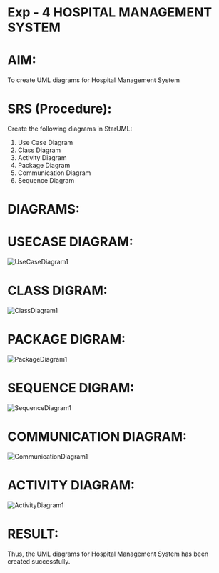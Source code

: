 # Exp - 4 HOSPITAL MANAGEMENT SYSTEM

# AIM:
To create UML diagrams for Hospital Management System

# SRS (Procedure):
Create the following diagrams in StarUML:

1. Use Case Diagram
2. Class Diagram
3. Activity Diagram
4. Package Diagram
5. Communication Diagram
6. Sequence Diagram

# DIAGRAMS:

# USECASE DIAGRAM:
![UseCaseDiagram1](https://github.com/user-attachments/assets/30ece9f7-4600-4866-adc7-cf1d521908f7)

# CLASS DIGRAM:
![ClassDiagram1](https://github.com/user-attachments/assets/8a37dd1e-798e-40ea-9fd3-e3a888db5d40)

# PACKAGE DIGRAM:
![PackageDiagram1](https://github.com/user-attachments/assets/97d8099d-0c97-4765-a4e2-680412bba75c)

# SEQUENCE DIGRAM:
![SequenceDiagram1](https://github.com/user-attachments/assets/45b1ed6a-0f22-4898-b855-a9a324ecd47a)

# COMMUNICATION DIAGRAM:
![CommunicationDiagram1](https://github.com/user-attachments/assets/4605eaaf-4404-4a3b-bf2d-35fef14f9325)

# ACTIVITY DIAGRAM:
![ActivityDiagram1](https://github.com/user-attachments/assets/82e3a514-30e2-44c3-9595-c4c92ee92de1)


# RESULT:
Thus, the UML diagrams for Hospital Management System has been created successfully.

